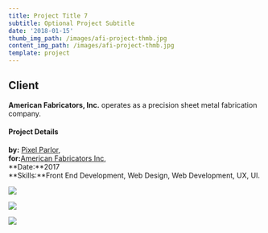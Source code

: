 ```yaml
---
title: Project Title 7
subtitle: Optional Project Subtitle
date: '2018-01-15'
thumb_img_path: /images/afi-project-thmb.jpg
content_img_path: /images/afi-project-thmb.jpg
template: project
---
```

## Client

**American Fabricators, Inc.** operates as a precision sheet metal fabrication company.

#### Project Details

**by:** [Pixel Parlor](http://www.pixelparlor.com/),\
**for:**[American Fabricators Inc](http://www.americanfabricators.com/),\
**Date:**2017\
**Skills:**Front End Development, Web Design, Web Development, UX, UI.

![](/images/afi-dsktp.jpg)

![](/images/afi-tblt.jpg)

![](/images/afi-phn.jpg)